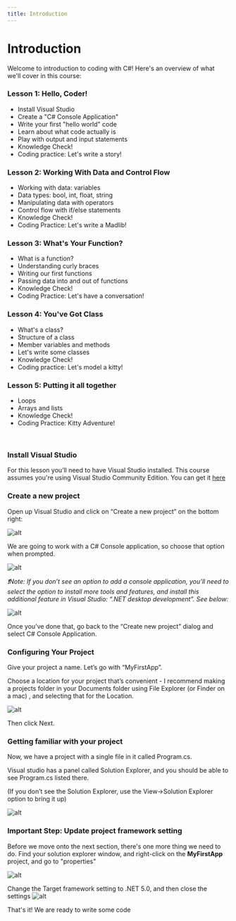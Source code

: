 ```yaml
---
title: Introduction
---
```


# Introduction
Welcome to introduction to coding with C#!
Here's an overview of what we'll cover in this course:


### Lesson 1: Hello, Coder!
* Install Visual Studio
* Create a "C# Console Application"
* Write your first "hello world" code
* Learn about what code actually is
* Play with output and input statements
* Knowledge Check!
* Coding practice: Let's write a story!

### Lesson 2: Working With Data and Control Flow
* Working with data: variables
* Data types: bool, int, float, string
* Manipulating data with operators
* Control flow with if/else statements
* Knowledge Check!
* Coding Practice: Let's write a Madlib!

### Lesson 3: What's Your Function?
* What is a function?
* Understanding curly braces
* Writing our first functions
* Passing data into and out of functions 
* Knowledge Check!
* Coding Practice: Let's have a conversation!

### Lesson 4: You've Got Class
* What's a class?
* Structure of a class
* Member variables and methods
* Let's write some classes
* Knowledge Check!
* Coding practice: Let's model a kitty!

### Lesson 5: Putting it all together
* Loops
* Arrays and lists
* Knowledge Check!
* Coding Practice: Kitty Adventure!

<br>


### Install Visual Studio

For this lesson you’ll need to have Visual Studio installed. This course assumes you're using Visual Studio Community Edition. You can get it [here](https://visualstudio.microsoft.com/free-developer-offers/)

### Create a new project

Open up Visual Studio and click on “Create a new project” on the bottom right:


![alt]({{site.baseurl}}/img/1/1_createproject.png "image_tooltip")


We are going to work with a C# Console application, so choose that option when prompted.


![alt]({{site.baseurl}}/img/1/2_consoleapplication.png "image_tooltip")


_❗Note: If you don’t see an option to add a console application, you’ll need to select the option to install more tools and features, and install this additional feature in Visual Studio: “.NET desktop development”. See below:_

![alt]({{site.baseurl}}/img/1/3_dotnetfeature.png "image_tooltip")


Once you’ve done that, go back to the “Create new project” dialog and select C# Console Application.


### Configuring Your Project

Give your project a name. Let’s go with “MyFirstApp”.

Choose a location for your project that’s convenient - I recommend making a projects folder in your Documents folder using File Explorer (or Finder on a mac) , and selecting that for the Location.


![alt]({{site.baseurl}}/img/1/4_projectname.png "image_tooltip")


Then click Next.




### Getting familiar with your project

Now, we have  a project with a single file in it called Program.cs.

Visual studio has a panel called Solution Explorer, and you should be able to see Program.cs listed there.

(If you don’t see the Solution Explorer, use the View->Solution Explorer option to bring it up)


![alt]({{site.baseurl}}/img/1/5_solutionexplorer.png "image_tooltip")

### Important Step: Update project framework setting
Before we move onto the next section, there's one more thing we need to do.
Find your solution explorer window, and right-click on the **MyFirstApp** project, and go to "properties"

![alt]({{site.baseurl}}/img/1/projproperties.png "image_tooltip")

Change the Target framework setting to .NET 5.0, and then close the settings
![alt]({{site.baseurl}}/img/1/frameworksetting.png "image_tooltip")

That's it! We are ready to write some code
